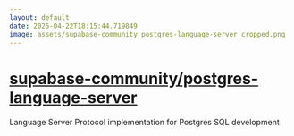 ```yaml
---
layout: default
date: 2025-04-22T18:15:44.719849
image: assets/supabase-community_postgres-language-server_cropped.png
---
```


# [supabase-community/postgres-language-server](https://github.com/supabase-community/postgres-language-server)

Language Server Protocol implementation for Postgres SQL development

